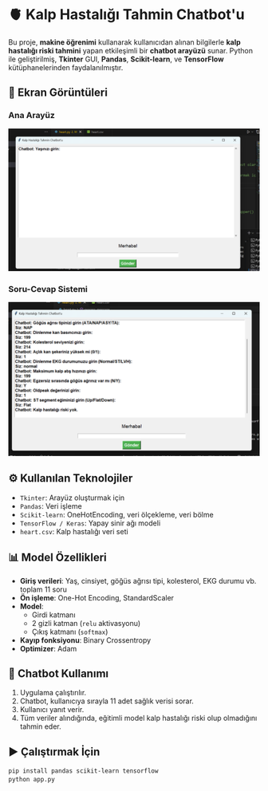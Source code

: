 # 🫀 Kalp Hastalığı Tahmin Chatbot'u

Bu proje, **makine öğrenimi** kullanarak kullanıcıdan alınan bilgilerle **kalp hastalığı riski tahmini** yapan etkileşimli bir **chatbot arayüzü** sunar. Python ile geliştirilmiş, **Tkinter** GUI, **Pandas**, **Scikit-learn**, ve **TensorFlow** kütüphanelerinden faydalanılmıştır.

## 📸 Ekran Görüntüleri

### Ana Arayüz
![Ekran](ekran.png)

### Soru-Cevap Sistemi
![Ekran2](ekran2.png)

## ⚙️ Kullanılan Teknolojiler

- `Tkinter`: Arayüz oluşturmak için  
- `Pandas`: Veri işleme  
- `Scikit-learn`: OneHotEncoding, veri ölçekleme, veri bölme  
- `TensorFlow / Keras`: Yapay sinir ağı modeli  
- `heart.csv`: Kalp hastalığı veri seti  

## 📊 Model Özellikleri

- **Giriş verileri**: Yaş, cinsiyet, göğüs ağrısı tipi, kolesterol, EKG durumu vb. toplam 11 soru
- **Ön işleme**: One-Hot Encoding, StandardScaler
- **Model**:  
  - Girdi katmanı  
  - 2 gizli katman (`relu` aktivasyonu)  
  - Çıkış katmanı (`softmax`)  
- **Kayıp fonksiyonu**: Binary Crossentropy  
- **Optimizer**: Adam

## 💬 Chatbot Kullanımı

1. Uygulama çalıştırılır.
2. Chatbot, kullanıcıya sırayla 11 adet sağlık verisi sorar.
3. Kullanıcı yanıt verir.
4. Tüm veriler alındığında, eğitimli model kalp hastalığı riski olup olmadığını tahmin eder.

## ▶️ Çalıştırmak İçin

```bash
pip install pandas scikit-learn tensorflow
python app.py
